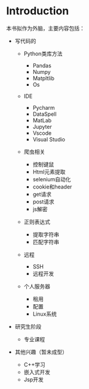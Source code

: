 # Introduction

本书拟作为外脑，主要内容包括：

- 写代码的

  - Python类库方法
    - Pandas
    - Numpy
    - Matpltlib
    - Os

  - IDE
    - Pycharm
    - DataSpell
    - MatLab
    - Jupyter
    - Vscode
    - Visual Studio
  - 爬虫相关
    - 控制键鼠
    - Html元素提取
    - selenium自动化
    - cookie和header
    - get请求
    - post请求
    - js解密
  - 正则表达式
    - 提取字符串
    - 匹配字符串
  - 远程
    - SSH
    - 远程开发
  - 个人服务器
    - 租用
    - 配置
    - Linux系统

- 研究生阶段
  - 专业课程
- 其他兴趣（暂未成型）
  - C++学习
  - 嵌入式开发
  - Jsp开发
